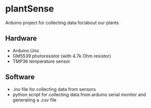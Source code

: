 # plantSense
Arduino project for collecting data for/about our plants

## Hardware
- Arduino Uno
- GM5539 photoresistor (with 4.7k Ohm resistor)
- TMP36 temperature sensor

## Software
- .ino file for collecting data from sensors
- python script for collecting data from arduino serial monitor and generating a .csv file

